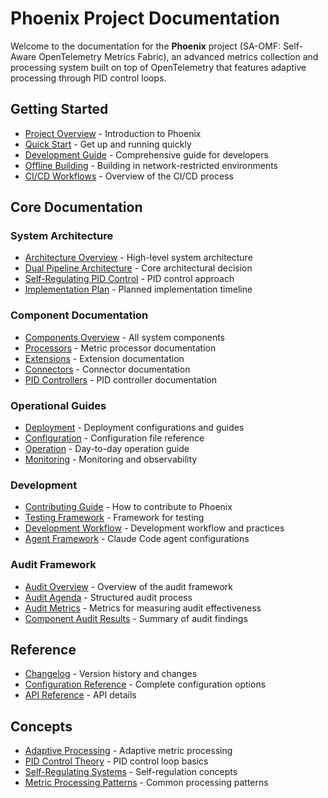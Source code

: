 # Phoenix Project Documentation

Welcome to the documentation for the **Phoenix** project (SA-OMF: Self-Aware OpenTelemetry Metrics Fabric), an advanced metrics collection and processing system built on top of OpenTelemetry that features adaptive processing through PID control loops.

## Getting Started

- [Project Overview](../readme.md) - Introduction to Phoenix
- [Quick Start](./quickstarts/implementer.md) - Get up and running quickly
- [Development Guide](./development-guide.md) - Comprehensive guide for developers
- [Offline Building](./offline-build.md) - Building in network-restricted environments
- [CI/CD Workflows](./ci-cd.md) - Overview of the CI/CD process

## Core Documentation

### System Architecture

- [Architecture Overview](./architecture/README.md) - High-level system architecture
- [Dual Pipeline Architecture](./architecture/adr/001-dual-pipeline-architecture.md) - Core architectural decision
- [Self-Regulating PID Control](./architecture/adr/20250519-use-self-regulating-pid-control-for-adaptive-processing.md) - PID control approach
- [Implementation Plan](../implementation-plan.md) - Planned implementation timeline

### Component Documentation

- [Components Overview](./components/README.md) - All system components
- [Processors](./components/processors/README.md) - Metric processor documentation
- [Extensions](./components/extensions/README.md) - Extension documentation
- [Connectors](./components/connectors/README.md) - Connector documentation
- [PID Controllers](./components/pid/pid_integral_controls.md) - PID controller documentation

### Operational Guides

- [Deployment](./operations/deployment.md) - Deployment configurations and guides
- [Configuration](./configuration.md) - Configuration file reference
- [Operation](./operations/operation.md) - Day-to-day operation guide
- [Monitoring](./operations/monitoring.md) - Monitoring and observability

### Development

- [Contributing Guide](./contributing.md) - How to contribute to Phoenix
- [Testing Framework](./testing/validation-framework.md) - Framework for testing
- [Development Workflow](./development-guide.md) - Development workflow and practices
- [Agent Framework](./agents/README.md) - Claude Code agent configurations

### Audit Framework

- [Audit Overview](../audit/README.md) - Overview of the audit framework
- [Audit Agenda](../audit/AUDIT_AGENDA.md) - Structured audit process
- [Audit Metrics](../audit/AUDIT_METRICS.md) - Metrics for measuring audit effectiveness
- [Component Audit Results](../audit/summary.md) - Summary of audit findings

## Reference

- [Changelog](../CHANGELOG.md) - Version history and changes
- [Configuration Reference](./configuration-reference.md) - Complete configuration options
- [API Reference](./api-reference.md) - API details

## Concepts

- [Adaptive Processing](./concepts/adaptive-processing.md) - Adaptive metric processing
- [PID Control Theory](./concepts/pid-control.md) - PID control loop basics
- [Self-Regulating Systems](./concepts/self-regulating-systems.md) - Self-regulation concepts
- [Metric Processing Patterns](./concepts/metric-processing.md) - Common processing patterns